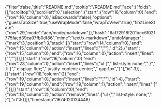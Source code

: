 {"filter":false,"title":"README.md","tooltip":"/README.md","ace":{"folds":[],"scrolltop":0,"scrollleft":0,"selection":{"start":{"row":16,"column":0},"end":{"row":16,"column":0},"isBackwards":false},"options":{"guessTabSize":true,"useWrapMode":false,"wrapToView":true},"firstLineState":{"row":29,"mode":"ace/mode/markdown"}},"hash":"6af72918f201bcc6f021775faed39ca07fb0df86","mime":"text/x-markdown","undoManager":{"mark":3,"position":3,"stack":[[{"start":{"row":14,"column":0},"end":{"row":15,"column":0},"action":"insert","lines":["",""],"id":2},{"start":{"row":15,"column":0},"end":{"row":16,"column":0},"action":"insert","lines":["",""]}],[{"start":{"row":16,"column":0},"end":{"row":23,"column":1},"action":"insert","lines":["ul {","   list-style: none;"," }"," .li {","  display: flex;","  justify-content: center;","  gap:1px","}"],"id":3}],[{"start":{"row":18,"column":2},"end":{"row":19,"column":0},"action":"insert","lines":["",""],"id":4},{"start":{"row":19,"column":0},"end":{"row":19,"column":1},"action":"insert","lines":[" "]}],[{"start":{"row":16,"column":0},"end":{"row":18,"column":2},"action":"remove","lines":["ul {","   list-style: none;"," }"],"id":5}]]},"timestamp":1674020124448}